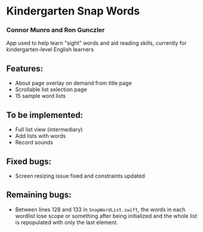 # Kindergarten Snap Words
### Connor Munro and Ron Gunczler

App used to help learn "sight" words and aid reading skills, currently for kindergarten-level English learners


## Features:

- About page overlay on demand from title page
- Scrollable list selection page
- 15 sample word lists
 
 
 ## To be implemented:
- Full list view (intermediary)
- Add lists with words
- Record sounds
 
 ## Fixed bugs:
- Screen resizing issue fixed and constraints updated

## Remaining bugs:
- Between lines 128 and 133 in `SnapWordList.swift`, the words in each wordlist lose scope or something after being initialized and the whole list is repopulated with only the last element.
